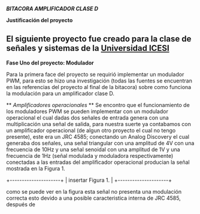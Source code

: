 ***BITACORA AMPLIFICADOR CLASE D***

**Justificación del proyecto**

El siguiente proyecto fue creado para la clase de señales y sistemas de la [Universidad ICESI](https://www.icesi.edu.co/)
---
**Fase Uno del proyecto: Modulador**

Para la primera face del proyecto se requirió implementar un modulador PWM, para esto se hizo una investigación (todas las fuentes se encuentran 
en las referencias del proyecto al final de la bitacora) sobre como funciona la modulación para un amplificador clase D. 

** *Amplificadores operacionales* **
Se encontro que el funcionamiento de los moduladores PWM se pueden implementar con un modulador operacional el cual dadas dos señales de entrada 
genera con una multiplicación una señal de salida, para nuestra suerte ya contabamos con un amplificador operacional (de algun otro proyecto el 
cual no tengo presente), este era un JRC 4585; conectando un Analog Discovery el cual generaba dos señales, una señal triangular con una amplitud
de 4V con una frecuencia de 10Hz y una señal senoidal con una amplitud de 1V y una frecuencia de 1Hz (señal modulada y moduladora respectivamente)
conectadas a las entradas del amplificador operacional producian la señal mostrada en la Figura 1.

+---------------------+
| insertar Figura 1.  |
+---------------------+

como se puede ver en la figura esta señal no presenta una modulación correcta esto devido a una posible caracteristica interna de JRC 4585, después de  
